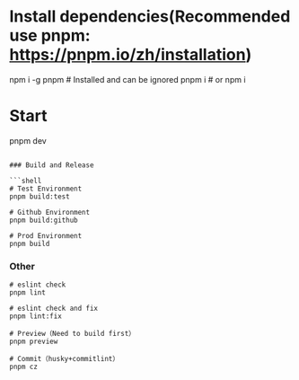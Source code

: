 # Install dependencies(Recommended use pnpm: https://pnpm.io/zh/installation)

npm i -g pnpm # Installed and can be ignored
pnpm i # or npm i

# Start

pnpm dev

````

### Build and Release

```shell
# Test Environment
pnpm build:test

# Github Environment
pnpm build:github

# Prod Environment
pnpm build
````

### Other

```shell
# eslint check
pnpm lint

# eslint check and fix
pnpm lint:fix

# Preview（Need to build first）
pnpm preview

# Commit（husky+commitlint）
pnpm cz
```
